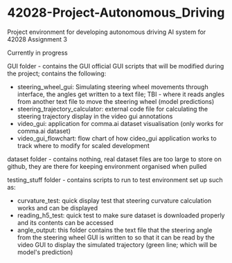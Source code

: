 # 42028-Project-Autonomous_Driving
 Project environment for developing autonomous driving AI system for 42028 Assignment 3

Currently in progress

GUI folder - contains the GUI official GUI scripts that will be modified during the project; contains the following:
- steering_wheel_gui: Simulating steering wheel movements through interface, the angles get written to a text file; TBI - where it reads angles from another text file to move the steering wheel (model predictions)
- steering_trajectory_calculator: external code file for calculating the steering trajectory display in the video gui annotations
- video_gui: application for comma.ai dataset visualisation (only works for comma.ai dataset)
- video_gui_flowchart: flow chart of how cideo_gui application works to track where to modify for scaled development

dataset folder - contains nothing, real dataset files are too large to store on github, they are there for keeping environment organised when pulled

testing_stuff folder - contains scripts to run to test environment set up such as:
- curvature_test: quick display test that steering curvature calculation works and can be displayed
- reading_h5_test: quick test to make sure dataset is downloaded properly and its contents can be accessed
- angle_output: this folder contains the text file that the steering angle from the steering wheel GUI is written to so that it can be read by the video GUI to display the simulated trajectory (green line; which will be model's prediction)